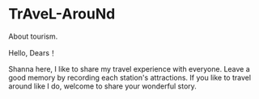 # TrAveL-ArouNd
About tourism.

Hello, Dears！

Shanna here, I like to share my travel experience with everyone.
Leave a good memory by recording each station's attractions.
If you like to travel around like I do, welcome to share your wonderful story.  
